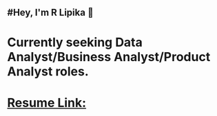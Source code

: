  #Hey, I'm R Lipika 👧
 ---------------------------------------------------------------------
# Currently seeking Data Analyst/Business Analyst/Product Analyst roles.

# [Resume Link:](C:\Users\Administrator\Downloads\R_Lipika_Resume.pdf)

<!---
Lipika824/Lipika824 is a ✨ special ✨ repository because its `README.md` (this file) appears on your GitHub profile.
You can click the Preview link to take a look at your changes.
--->
